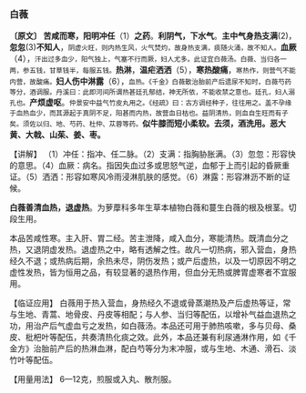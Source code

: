### 白薇

**〔原文〕   苦咸而寒，阳明冲任**（1）**之药**。**利阴气，下水气**。**主中气身热支满**(2)，**忽忽**(3)**不知人**，<small>阴虚火旺，则内热生风，火气焚灼，故身热支满，痰随火涌，故不知人。</small>**血厥**（4），<small>汗出过多血少，阳气独上，气塞不行而厥，妇人尤多。此证宜白薇汤。白薇、当归各一两，参五钱，甘草钱半，每服五钱。</small>**热淋**，**温疟洒洒**（5），**寒热酸痛**，<small>寒热作，则营气不能内营，故酸痛。</small>**妇人伤中淋露**（6），<small>血热。《千金》白薇散治胎前产后遗尿不知时，白薇芍药等分，酒调服。丹溪曰：此即河间所谓热甚廷孔郁结，神无所依，不能收禁之意也。廷孔，妇人溺孔也。</small>**产烦虚呕**。<small>仲景安中益气竹皮丸用之。《经疏》曰：古方调经种子，往往用之。盖不孕缘于血热血少，而其源起于真阴不足，阳甚而内热，故营血日枯也。益阴清热，则血自生旺而有子矣。须佐以归、地、芍药、杜仲、苁蓉等药。</small>**似牛膝而短小柔软。去须，酒洗用。恶大黄、大戟、山茱、姜、枣。**

【讲解】  （1）冲任：指冲、任二脉。（2）支满：指胸胁胀满。（3）忽忽：形容快的意思。（4）血厥：病名。指因失血过多或思怒气逆，血郁于上而引起的昏厥重证。（5）洒洒：形容如寒风冷雨浸淋肌肤的感觉。（6）淋露：形容淋沥不断的证候。

**白薇善清血热，退虚热**。为萝藦科多年生草本植物白薇和蔓生白薇的根及根茎。切段生用。

本品苦咸性寒。主入肝、胃二经。苦主泄降，咸入血分，寒能清热。既清血分之热，又退阴虚发热。退虚热之中，略有透解之性。故凡一切热病，邪入营血，身热经久不退；或热病后期，余热未尽，阴伤发热；或产后虚热，以及一切原因不明之虚性发热，皆为恒用之品，有较显著的退热作用，但血分无热或脾胃虚寒者不宜服用。

【临证应用】  白薇用于热入营血，身热经久不退或骨蒸潮热及产后虚热等证，常与生地、青蒿、地骨皮、丹皮等相配；与人参、当归等配伍，以增补气益血退热之功，用治产后气虚血亏之发热，如白薇汤。本品还可用于肺热咳嗽，多与贝母、桑皮、枇杷叶等配伍，共奏清热化痰之效。此外，本品还兼有利尿通淋作用，如《千金方》治胎前产后的热淋血淋，配白芍等分为末冲服，或与生地、木通、滑石、淡竹叶等配伍。

【用量用法】  6—12克，煎服或入丸、散剂服。
